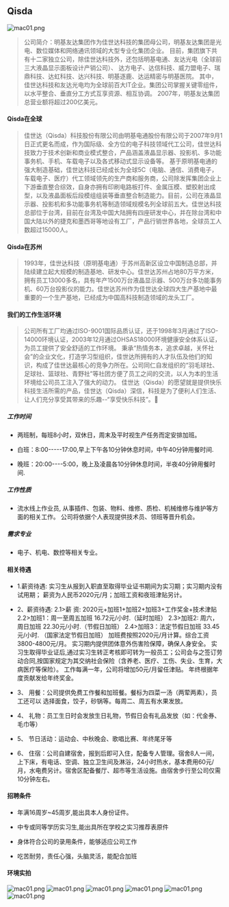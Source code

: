 ## Qisda

![mac01.png](../img/jiashida1.png)

>公司简介：明基友达集团作为佳世达科技的集团母公司，明基友达集团是光电、数位媒体和网络通讯领域的大型专业化集团企业。
目前，集团旗下共有十二家独立公司，除佳世达科技外，还包括明基电通、友达光电（全球前三大液晶显示面板设计产销公司）、
达方电子、达信科技、威力盟电子、瑞鼎科技、达虹科技、达兴科技、明基逐鹿、达运精密与明基医院。
其中，佳世达科技和友达光电均为全球前百大IT企业。集团公司掌握关键零组件，以水平整合、垂直分工方式互享资源、相互协调。
2007年，明基友达集团总营业额将超过200亿美元。

#### Qisda在全球

>佳世达（Qisda）科技股份有限公司由明基电通股份有限公司于2007年9月1日正式更名而成，作为国际级、全方位的电子科技领域代工公司，佳世达科技致力于技术创新和商业模式整合，产品涵盖液晶显示器、投影机、多功能事务机、手机、车载电子以及各式移动式显示设备等。
基于原明基电通的强大制造基础，佳世达科技已经成长为全球5C（电脑、通信、消费电子，车载电子、医疗）代工领域领先的生产商和服务商，公司除发挥集团企业上下游垂直整合综效，自身亦拥有印刷电路板打件、金属压模、塑胶射出成型，以及液晶面板后段模组组装等垂直整合制造能力。目前，公司在液晶显示器、投影机和多功能事务机等制造领域规模名列全球前五大。佳世达科技总部位于台湾，目前在台湾及中国大陆拥有四座研发中心，并在除台湾和中国大陆以外的捷克和墨西哥等地设有工厂，产品行销世界各地，全球员工人数超过15000人。

#### Qisda在苏州

>1993年，佳世达科技（原明基电通）于苏州高新区设立中国制造总部，并陆续建立起大规模的制造基地、研发中心。佳世达苏州占地80万平方米，拥有员工13000多名，具有年产1500万台液晶显示器、500万台多功能事务机、60万台投影仪的能力。佳世达苏州作为佳世达全球四大生产基地中最重要的一个生产基地，已经成为中国高科技制造领域的龙头工厂。

#### 我们的工作生活环境

>公司所有工厂均通过ISO-9001国际品质认证，还于1998年3月通过了ISO-14000环境认证，2003年12月通过OHSAS18000环境健康安全体系认证，为员工提供了安全舒适的工作环境。
秉承“热情务本，追求卓越，关怀社会”的企业文化，打造学习型组织，佳世达所拥有的人才队伍及他们的知识，构成了佳世达最核心的竞争力所在。公司同仁自发组织的“羽毛球社、足球社、篮球社、青野社”等社团方便了员工之间的交流，以人为本的生活环境给公司员工注入了强大的动力。
佳世达（Qisda）的愿望就是提供快乐科技生活所需的产品，佳世达（Qisda）深信，科技是为了便利人们生活、让人们充分享受其带来的乐趣--“享受快乐科技”。

##### 工作时间

* 两班制，每班8小时，双休日，周末及平时视生产任务而定安排加班。

* 白班：8:00-----17:00,早上下午各10分钟休息时间，中午40分钟用餐时间.

* 晚班：20:00----5:00，晚上及凌晨各10分钟休息时间，半夜40分钟用餐时间.

##### 工作性质

* 流水线上作业员, 从事插件、包装、物料、维修、质检、机械维修与维护等方面的相关工作。
公司将依据个人表现提供技术员、领班等晋升机会。

##### 需求专业

* 电子、机电、数控等相关专业。

#### 相关待遇

* 1.薪资待遇:
实习生从报到入职直至取得毕业证书期间为实习期；实习期内没有试用期；
薪资为人民币2020元/月；加班工资和夜班津贴另计。

* 2、薪资待遇: 
    2.1>薪 资: 2020元+加班1+加班2+加班3+工作奖金+技术津贴
    2.2>加班1：周一至周五加班 16.72元/小时.（延时加班）
    2.3>加班2: 周六，周日加班 22.30元/小时.（节假日加班）
    2.4>加班3：法定节假日加班 33.45元/小时. （国家法定节假日加班）
     加班费按照2020元/月计算。综合工资3800-4800元/月。
     实习期内提供团体意外伤害险保障，确保人身安全。
     实习生取得毕业证后,通过实习生转正考核即可转为一般员工；公司会与之签订劳动合同,按国家规定为其交纳社会保险（含养老、医疗、工伤、失业、生育，大病医疗等保险）。
     工作每满一年，公司将增加50元/月留任津贴。
    年终根据年度贡献发给年终奖金。

* 3、 用餐：公司提供免费工作餐和加班餐。餐标为四菜一汤（两荤两素），员工还可以
选择面食，饺子，砂锅等。每周二、周五有水果发放。

* 4、 礼物：员工生日时会发放生日礼物，节假日会有礼品发放（如：代金券、毛巾等）
                      
* 5、 节日活动：运动会、中秋晚会、歌唱比赛、年终尾牙等

* 6、 住宿：公司自建宿舍，报到后即可入住，配备专人管理。宿舍8人一间，上下床，有电话、空调、独立卫生间及淋浴，24小时热水，基本费用60元/月，水电费另计。宿舍区配备餐厅、超市等生活设施。由宿舍步行至公司仅需10分钟左右。


#### 招聘条件

* 年满16周岁~45周岁,能出具本人身份证件。

* 中专或同等学历实习生,能出具所在学校之实习推荐表原件

* 身体符合公司的录用条件，能够适应公司工作

* 吃苦耐劳，责任心强，头脑灵活，能配合加班


#### 环境实拍

![mac01.png](../img/jiashida2.png)
![mac01.png](../img/jiashida3.png)
![mac01.png](../img/jiashida4.png)
![mac01.png](../img/jiashida5.png)
![mac01.png](../img/jiashida6.png)
![mac01.png](../img/jiashida7.png)